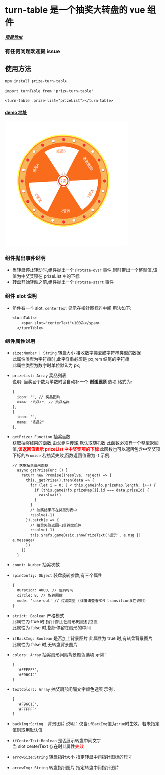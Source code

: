 # turn-table 是一个抽奖大转盘的 vue 组件

##### [项目地址](https://github.com/EatherToo/turn-table)

### 有任何问题欢迎提 issue

## 使用方法

```
npm install prize-turn-table

import turnTable from 'prize-turn-table'

<turn-table :prize-list="prizeList"></turn-table>

```

#### [demo 地址](https://eathertoo.github.io/turn-table/)

![demo.gif](https://raw.githubusercontent.com/EatherToo/turn-table/pages/asserts/demo.gif)

### 组件抛出事件说明

- 当转盘停止转动时,组件抛出一个 `@rotate-over` 事件,同时带出一个整型值,该值为中奖奖项在 prizeList 中的下标
- 转盘开始转动之前,组件抛出一个 `@rotate-start` 事件

### 组件 slot 说明

- 组件有一个 slot, `centerText` 显示在指针图标的中间,用法如下:

  ```
  <turnTable>
      <span slot="centerText">100次</span>
    </turnTable>
  ```

### 组件属性说明

- `size:Number | String` 转盘大小
  接收数字类型或字符串类型的数据  
  此属性类型为字符串时,此字符串必须是 px,rem 结尾的字符串  
  此属性类型为数字时单位默认为 px;
- `prizeList: Array` 奖品列表  
  说明: 当奖品个数为单数时会自动补一个 **谢谢惠顾** 选项
  格式为:
  ```
  {
    icon: '', // 奖品图片
    name: "奖品1", // 奖品名称
  },
  {
    icon: '',
    name: "奖品2"
  },
  ```
- `getPrize: Function` 抽奖函数  
  获取抽奖结果的函数,由父组件传递,默认取随机数
  此函数必须有一个整型返回值,**<font color="red">该返回值表示 prizeList 中中奖奖项的下标</font>**
  此函数也可以返回包含中奖奖项下标的`Promise`
  若抽奖失败,函数返回值需为`-1`
  示例:
  ```
  // 获取抽奖结果函数
    async getPrizeFunc () {
      return new Promise((resolve, reject) => {
        this._getPrize().then(data => {
          for (let i = 0; i < this.gameInfo.prizeMap.length; i++) {
            if (this.gameInfo.prizeMap[i].id === data.prizeId) {
              resolve(i)
            }
          }
          // 抽奖结果不在奖品列表中
          resolve(-1)
        }).catch(e => {
          // 抽奖失败返回-1给转盘组件
          resolve(-1)
          this.$refs.gameBasic.showPrizeText('提示', e.msg || e.message)
        })
      })
    }
  ```
- `count: Number` 抽奖次数
- `spinConfig: Object` 装盘旋转参数,有三个属性
  ```
  {
    duration: 4000, // 旋转时间
    circle: 8, // 旋转圈数
    mode: 'ease-out' // 过渡类型 (详情请查看MDN transition属性说明)
  }
  ```
- `strict: Boolean` 严格模式  
  此属性为 true 时,指针停止在扇形的随机位置  
  此属性为 false 时,指针停留在扇形的中间

- `ifBackImg: Boolean` 是否加上背景图片
  此属性为 true 时,有转盘背景图片  
  此属性为 false 时,无转盘背景图片

- `colors: Array` 抽奖扇形间隔背景颜色选项
  示例：
  ```
  [
    '#FFFFFF',
    '#F96C1C'
  ]
  ```
- `textColors: Array` 抽奖扇形间隔文字颜色选项
  示例：

  ```
  [
    '#F96C1C',
    '#FFFFFF'
  ]
  ```

- `backImg:String`　背景图片
  说明：仅当`ifBackImg`值为`true`时生效，若未指定值则取用默认值
- `ifCenterText:Boolean` 是否展示转盘中间文字  
  当 slot centerText 存在时此属性<font color="red">失效</font>

- `arrowSize:String` 转盘指针大小
  指定转盘中间指针图标的尺寸
- `arrowImg: String` 转盘指针图片
  指定转盘中间指针图片
